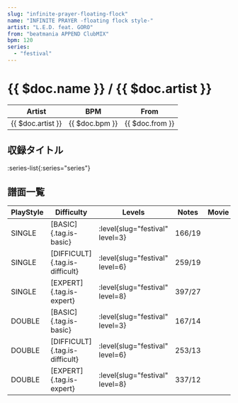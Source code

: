 ```yaml
---
slug: "infinite-prayer-floating-flock"
name: "INFINITE PRAYER -floating flock style-"
artist: "L.E.D. feat. GORO"
from: "beatmania APPEND ClubMIX"
bpm: 120
series:
  - "festival"
---
```


# {{ $doc.name }} / {{ $doc.artist }}

|Artist|BPM|From|
|------|---|----|
|{{ $doc.artist }}|{{ $doc.bpm }}|{{ $doc.from }}|

## 収録タイトル

:series-list{:series="series"}

## 譜面一覧

|PlayStyle|Difficulty|Levels|Notes|Movie|
|---------|----------|------|-----|-----|
|SINGLE|[BASIC]{.tag.is-basic}|<div class="field is-grouped is-grouped-multiline"> :level{slug="festival" level=3}</div>|166/19||
|SINGLE|[DIFFICULT]{.tag.is-difficult}|<div class="field is-grouped is-grouped-multiline"> :level{slug="festival" level=6}</div>|259/19||
|SINGLE|[EXPERT]{.tag.is-expert}|<div class="field is-grouped is-grouped-multiline"> :level{slug="festival" level=8}</div>|397/27||
|DOUBLE|[BASIC]{.tag.is-basic}|<div class="field is-grouped is-grouped-multiline"> :level{slug="festival" level=3}</div>|167/14||
|DOUBLE|[DIFFICULT]{.tag.is-difficult}|<div class="field is-grouped is-grouped-multiline"> :level{slug="festival" level=6}</div>|253/13||
|DOUBLE|[EXPERT]{.tag.is-expert}|<div class="field is-grouped is-grouped-multiline"> :level{slug="festival" level=8}</div>|337/12||
